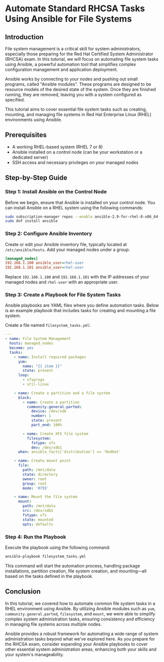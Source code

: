 # Automate Standard RHCSA Tasks Using Ansible for File Systems

## Introduction

File system management is a critical skill for system administrators, especially those preparing for the Red Hat Certified System Administrator (RHCSA) exam. In this tutorial, we will focus on automating file system tasks using Ansible, a powerful automation tool that simplifies complex configuration management and application deployment.

Ansible works by connecting to your nodes and pushing out small programs, called "Ansible modules". These programs are designed to be resource models of the desired state of the system. Once they are finished running, they are removed, leaving you with a system configured as specified.

This tutorial aims to cover essential file system tasks such as creating, mounting, and managing file systems in Red Hat Enterprise Linux (RHEL) environments using Ansible.

## Prerequisites

- A working RHEL-based system (RHEL 7 or 8)
- Ansible installed on a control node (can be your workstation or a dedicated server)
- SSH access and necessary privileges on your managed nodes

## Step-by-Step Guide

### Step 1: Install Ansible on the Control Node

Before we begin, ensure that Ansible is installed on your control node. You can install Ansible on a RHEL system using the following commands:

```bash
sudo subscription-manager repos --enable ansible-2.9-for-rhel-8-x86_64-rpms
sudo dnf install ansible
```

### Step 2: Configure Ansible Inventory

Create or edit your Ansible inventory file, typically located at `/etc/ansible/hosts`. Add your managed nodes under a group:

```ini
[managed_nodes]
192.168.1.100 ansible_user=rhel-user
192.168.1.101 ansible_user=rhel-user
```

Replace `192.168.1.100` and `192.168.1.101` with the IP addresses of your managed nodes and `rhel-user` with an appropriate user.

### Step 3: Create a Playbook for File System Tasks

Ansible playbooks are YAML files where you define automation tasks. Below is an example playbook that includes tasks for creating and mounting a file system.

Create a file named `filesystem_tasks.yml`:

```yaml
---
- name: File System Management
  hosts: managed_nodes
  become: yes
  tasks:
    - name: Install required packages
      yum:
        name: "{{ item }}"
        state: present
      loop:
        - xfsprogs
        - util-linux

    - name: Create a partition and a file system
      block:
        - name: Create a partition
          community.general.parted:
            device: /dev/sdb
            number: 1
            state: present
            part_end: 100%

        - name: Create XFS file system
          filesystem:
            fstype: xfs
            dev: /dev/sdb1
      when: ansible_facts['distribution'] == 'RedHat'

    - name: Create mount point
      file:
        path: /mnt/data
        state: directory
        owner: root
        group: root
        mode: '0755'

    - name: Mount the file system
      mount:
        path: /mnt/data
        src: /dev/sdb1
        fstype: xfs
        state: mounted
        opts: defaults
```

### Step 4: Run the Playbook

Execute the playbook using the following command:

```bash
ansible-playbook filesystem_tasks.yml
```

This command will start the automation process, handling package installations, partition creation, file system creation, and mounting—all based on the tasks defined in the playbook.

## Conclusion

In this tutorial, we covered how to automate common file system tasks in a RHEL environment using Ansible. By utilizing Ansible modules such as `yum`, `community.general.parted`, `filesystem`, and `mount`, we were able to simplify complex system administration tasks, ensuring consistency and efficiency in managing file systems across multiple nodes.

Ansible provides a robust framework for automating a wide range of system administration tasks beyond what we've explored here. As you prepare for the RHCSA exam, consider expanding your Ansible playbooks to cover other essential system administration areas, enhancing both your skills and your system's manageability.